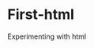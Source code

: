 # First-html
Experimenting with html
<!DOCTYPE html>
<html>
 <head>
  <title>Number 1</table>
 </head>
 <body>
   <h1 style: color = "gray">This Is My First Webpage!</h1>
   <h2>I know it's very simple, but I need to start somewhere</h2>
   <div>
    <table>
     <tr>
      <td><img src="http://www2.shutterstock.com/webstack/img/lohp/carousel/Photos/shutterstock_126829271.jpg"/>
      </td>
     </tr>
    </table>
   </div>
   >
 </body>
</html>

